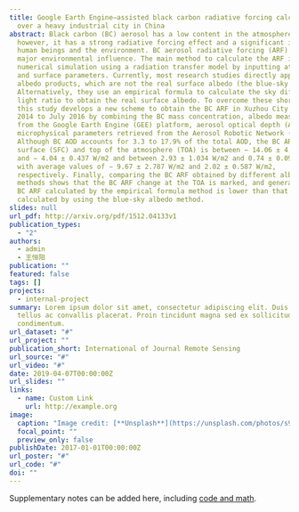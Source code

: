 ```yaml
---
title: Google Earth Engine–assisted black carbon radiative forcing calculation
  over a heavy industrial city in China
abstract: Black carbon (BC) aerosol has a low content in the atmosphere;
  however, it has a strong radiative forcing effect and a significant impact on
  human beings and the environment. BC aerosol radiative forcing (ARF) has a
  major environmental influence. The main method to calculate the ARF is
  numerical simulation using a radiation transfer model by inputting atmospheric
  and surface parameters. Currently, most research studies directly apply the
  albedo products, which are not the real surface albedo (the blue-sky albedo).
  Alternatively, they use an empirical formula to calculate the sky diffuse
  light ratio to obtain the real surface albedo. To overcome these shortcomings,
  this study develops a new scheme to obtain the BC ARF in Xuzhou City from May
  2014 to July 2016 by combining the BC mass concentration, albedo measurements
  from the Google Earth Engine (GEE) platform, aerosol optical depth (AOD), and
  microphysical parameters retrieved from the Aerosol Robotic Network (AERONET).
  Although BC AOD accounts for 3.3 to 17.9% of the total AOD, the BC ARF at the
  surface (SFC) and top of the atmosphere (TOA) is between − 14.06 ± 4.645 W/m2
  and − 4.04 ± 0.437 W/m2 and between 2.93 ± 1.034 W/m2 and 0.74 ± 0.093 W/m2,
  with average values of − 9.67 ± 2.787 W/m2 and 2.02 ± 0.587 W/m2,
  respectively. Finally, comparing the BC ARF obtained by different albedo
  methods shows that the BC ARF change at the TOA is marked, and generally, the
  BC ARF calculated by the empirical formula method is lower than that
  calculated by using the blue-sky albedo method.
slides: null
url_pdf: http://arxiv.org/pdf/1512.04133v1
publication_types:
  - "2"
authors:
  - admin
  - 王恒阳
publication: ""
featured: false
tags: []
projects:
  - internal-project
summary: Lorem ipsum dolor sit amet, consectetur adipiscing elit. Duis posuere
  tellus ac convallis placerat. Proin tincidunt magna sed ex sollicitudin
  condimentum.
url_dataset: "#"
url_project: ""
publication_short: International of Journal Remote Sensing
url_source: "#"
url_video: "#"
date: 2019-04-07T00:00:00Z
url_slides: ""
links:
  - name: Custom Link
    url: http://example.org
image:
  caption: "Image credit: [**Unsplash**](https://unsplash.com/photos/s9CC2SKySJM)"
  focal_point: ""
  preview_only: false
publishDate: 2017-01-01T00:00:00Z
url_poster: "#"
url_code: "#"
doi: ""
---
```


Supplementary notes can be added here, including [code and math](https://sourcethemes.com/academic/docs/writing-markdown-latex/).

